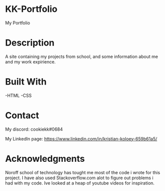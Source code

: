 # KK-Portfolio

My Portfolio

# Description

A site containing my projects from school, and some information about me and my work expirience.

# Built With

-HTML
-CSS

# Contact

My discord: cookiekk#0684

My LinkedIn page: https://www.linkedin.com/in/kristian-koloey-659b61a5/

# Acknowledgments

Noroff school of technology has tought me most of the code i wrote for this project. I have also used Stackoverflow.com alot to figure out problems i had with my code. Ive looked at a heap of youtube videos for inspiration.

